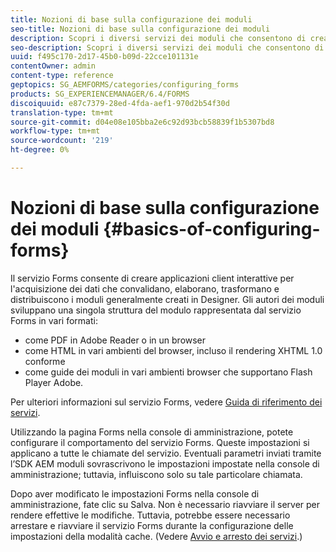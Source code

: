 ```yaml
---
title: Nozioni di base sulla configurazione dei moduli
seo-title: Nozioni di base sulla configurazione dei moduli
description: Scopri i diversi servizi dei moduli che consentono di creare applicazioni interattive per l'acquisizione dei dati.
seo-description: Scopri i diversi servizi dei moduli che consentono di creare applicazioni interattive per l'acquisizione dei dati.
uuid: f495c170-2d17-45b0-b09d-22cce101131e
contentOwner: admin
content-type: reference
geptopics: SG_AEMFORMS/categories/configuring_forms
products: SG_EXPERIENCEMANAGER/6.4/FORMS
discoiquuid: e87c7379-28ed-4fda-aef1-970d2b54f30d
translation-type: tm+mt
source-git-commit: d04e08e105bba2e6c92d93bcb58839f1b5307bd8
workflow-type: tm+mt
source-wordcount: '219'
ht-degree: 0%

---
```



# Nozioni di base sulla configurazione dei moduli {#basics-of-configuring-forms}

Il servizio Forms consente di creare applicazioni client interattive per l&#39;acquisizione dei dati che convalidano, elaborano, trasformano e distribuiscono i moduli generalmente creati in Designer. Gli autori dei moduli sviluppano una singola struttura del modulo rappresentata dal servizio Forms in vari formati:

* come PDF in  Adobe Reader o in un browser
* come HTML in vari ambienti del browser, incluso il rendering XHTML 1.0 conforme
* come guide dei moduli in vari ambienti browser che supportano  Flash Player Adobe.

Per ulteriori informazioni sul servizio Forms, vedere [Guida di riferimento dei servizi](https://www.adobe.com/go/learn_aemforms_services_63).

Utilizzando la pagina Forms nella console di amministrazione, potete configurare il comportamento del servizio Forms. Queste impostazioni si applicano a tutte le chiamate del servizio. Eventuali parametri inviati tramite l’SDK AEM moduli sovrascrivono le impostazioni impostate nella console di amministrazione; tuttavia, influiscono solo su tale particolare chiamata.

Dopo aver modificato le impostazioni Forms nella console di amministrazione, fate clic su Salva. Non è necessario riavviare il server per rendere effettive le modifiche. Tuttavia, potrebbe essere necessario arrestare e riavviare il servizio Forms durante la configurazione delle impostazioni della modalità cache. (Vedere [Avvio e arresto dei servizi](/help/forms/using/admin-help/starting-stopping-services.md#starting-and-stopping-services).)
